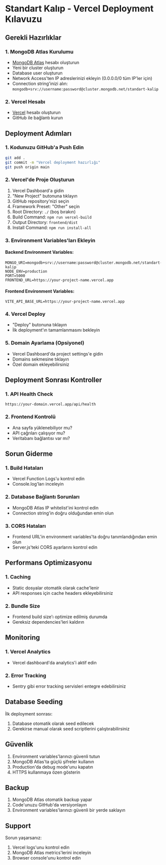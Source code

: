 # Standart Kalıp - Vercel Deployment Kılavuzu

## Gerekli Hazırlıklar

### 1. MongoDB Atlas Kurulumu
- [MongoDB Atlas](https://cloud.mongodb.com) hesabı oluşturun
- Yeni bir cluster oluşturun
- Database user oluşturun
- Network Access'ten IP adreslerinizi ekleyin (0.0.0.0/0 tüm IP'ler için)
- Connection string'inizi alın: `mongodb+srv://username:password@cluster.mongodb.net/standart-kalip`

### 2. Vercel Hesabı
- [Vercel](https://vercel.com) hesabı oluşturun
- GitHub ile bağlantı kurun

## Deployment Adımları

### 1. Kodunuzu GitHub'a Push Edin
```bash
git add .
git commit -m "Vercel deployment hazırlığı"
git push origin main
```

### 2. Vercel'de Proje Oluşturun
1. Vercel Dashboard'a gidin
2. "New Project" butonuna tıklayın
3. GitHub repository'nizi seçin
4. Framework Preset: "Other" seçin
5. Root Directory: `./` (boş bırakın)
6. Build Command: `npm run vercel-build`
7. Output Directory: `frontend/dist`
8. Install Command: `npm run install-all`

### 3. Environment Variables'ları Ekleyin

#### Backend Environment Variables:
```
MONGO_URI=mongodb+srv://username:password@cluster.mongodb.net/standart-kalip
NODE_ENV=production
PORT=5000
FRONTEND_URL=https://your-project-name.vercel.app
```

#### Frontend Environment Variables:
```
VITE_API_BASE_URL=https://your-project-name.vercel.app
```

### 4. Vercel Deploy
- "Deploy" butonuna tıklayın
- İlk deployment'ın tamamlanmasını bekleyin

### 5. Domain Ayarlama (Opsiyonel)
- Vercel Dashboard'da project settings'e gidin
- Domains sekmesine tıklayın
- Özel domain ekleyebilirsiniz

## Deployment Sonrası Kontroller

### 1. API Health Check
```
https://your-domain.vercel.app/api/health
```

### 2. Frontend Kontrolü
- Ana sayfa yüklenebiliyor mu?
- API çağrıları çalışıyor mu?
- Veritabanı bağlantısı var mı?

## Sorun Giderme

### 1. Build Hataları
- Vercel Function Logs'u kontrol edin
- Console.log'ları inceleyin

### 2. Database Bağlantı Sorunları
- MongoDB Atlas IP whitelist'ini kontrol edin
- Connection string'in doğru olduğundan emin olun

### 3. CORS Hataları
- Frontend URL'in environment variables'ta doğru tanımlandığından emin olun
- Server.js'teki CORS ayarlarını kontrol edin

## Performans Optimizasyonu

### 1. Caching
- Static dosyalar otomatik olarak cache'lenir
- API responses için cache headers ekleyebilirsiniz

### 2. Bundle Size
- Frontend build size'ı optimize edilmiş durumda
- Gereksiz dependencies'leri kaldırın

## Monitoring

### 1. Vercel Analytics
- Vercel dashboard'da analytics'i aktif edin

### 2. Error Tracking
- Sentry gibi error tracking servisleri entegre edebilirsiniz

## Database Seeding

İlk deployment sonrası:
1. Database otomatik olarak seed edilecek
2. Gerekirse manual olarak seed scriptlerini çalıştırabilirsiniz

## Güvenlik

1. Environment variables'larınızı güvenli tutun
2. MongoDB Atlas'ta güçlü şifreler kullanın
3. Production'da debug mode'unu kapatın
4. HTTPS kullanmaya özen gösterin

## Backup

1. MongoDB Atlas otomatik backup yapar
2. Code'unuzu GitHub'da versiyonlayın
3. Environment variables'larınızı güvenli bir yerde saklayın

## Support

Sorun yaşarsanız:
1. Vercel logs'unu kontrol edin
2. MongoDB Atlas metrics'lerini inceleyin
3. Browser console'unu kontrol edin
